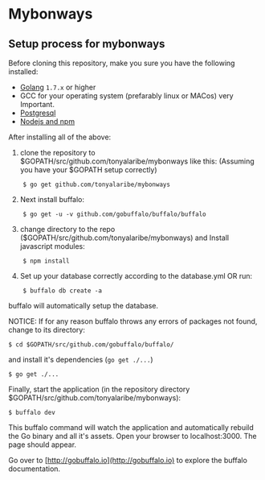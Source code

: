 # Mybonways

## Setup process for mybonways

Before cloning this repository, make you sure you have the following installed:

- [Golang](http://golang.org)  `1.7.x` or higher
- GCC for your operating system (prefarably linux or MACos) very Important.
- [Postgresql](https://www.postgresql.org)
- [Nodejs and npm](https://nodejs.org/)

After installing all of the above:

1. clone the repository to $GOPATH/src/github.com/tonyalaribe/mybonways like this: (Assuming you have your $GOPATH setup correctly)
```
	$ go get github.com/tonyalaribe/mybonways
```
2. Next install buffalo:
```
	$ go get -u -v github.com/gobuffalo/buffalo/buffalo
```
3. change directory to the repo ($GOPATH/src/github.com/tonyalaribe/mybonways) and Install javascript modules:
```
	$ npm install
```
4. Set up your database correctly according to the database.yml OR run:
```
	$ buffalo db create -a
```
buffalo will automatically setup the database.

NOTICE: If for any reason buffalo throws any errors of packages not found, change to its directory:

	$ cd $GOPATH/src/github.com/gobuffalo/buffalo/
	
and install it's dependencies (```go get ./...```)

	$ go get ./...

Finally, start the application (in the repository directory $GOPATH/src/github.com/tonyalaribe/mybonways):

	$ buffalo dev

This buffalo command will watch the application and automatically rebuild the Go binary and all it's assets.
Open your browser to localhost:3000. The page should appear.

Go over to [http://gobuffalo.io](http://gobuffalo.io) to explore the buffalo documentation.